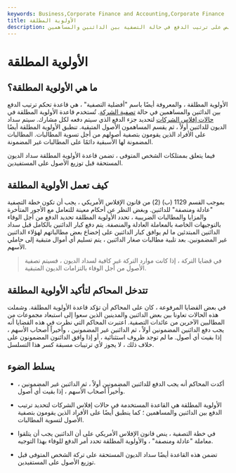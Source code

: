 ```yaml
---
keywords: Business,Corporate Finance and Accounting,Corporate Finance
title: الأولوية المطلقة
description: الأولوية المطلقة هي القاعدة التي تنص على ترتيب الدفع في حالة التصفية بين الدائنين والمساهمين.
---
```


# الأولوية المطلقة
## ما هي الأولوية المطلقة؟

الأولوية المطلقة ، والمعروفة أيضًا باسم "أفضلية التصفية" ، هي قاعدة تحكم ترتيب الدفع بين الدائنين والمساهمين في حالة [تصفية الشركة](/liquidation). تُستخدم قاعدة الأولوية المطلقة في [حالات إفلاس الشركات](/bankruptcy) لتحديد جزء الدفع الذي سيتم دفعه لكل مشارك. سيتم سداد الديون للدائنين أولاً ، ثم يقسم المساهمون الأصول المتبقية. تنطبق الأولوية المطلقة أيضًا على الأفراد الذين يقومون بتصفية أصولهم من أجل تسوية المطالبات. المطالبات المضمونة لها الأسبقية دائمًا على المطالبات غير المضمونة.

فيما يتعلق بممتلكات الشخص المتوفى ، تضمن قاعدة الأولوية المطلقة سداد الديون المستحقة قبل توزيع الأصول على المستفيدين.

## كيف تعمل الأولوية المطلقة

بموجب القسم 1129 (ب) (2) من قانون الإفلاس الأمريكي ، يجب أن تكون خطة التصفية "عادلة ومنصفة" للدائنين. وبغض النظر عن أحكام معينة للتعامل مع الأجور المتأخرة والمزايا والمطالبات الضريبية ، تحدد الأولوية المطلقة تحديد الدفع من أجل الوفاء بالتوجيهات الخاصة بالمعاملة العادلة والمنصفة. يتم دفع كبار الدائنين بالكامل قبل سداد الدائنين المبتدئين ما لم يوافق كبار الدائنين على إخضاع بعض مطالباتهم لهؤلاء الدائنين غير المضمونين. بعد تلبية مطالبات صغار الدائنين ، يتم تسليم أي أموال متبقية إلى حاملي الأسهم.

> في قضايا التركة ، إذا كانت موارد التركة غير كافية لسداد الديون ، فسيتم تصفية الأصول من أجل الوفاء بالتزامات الديون المتبقية.

>

## تتدخل المحاكم لتأكيد الأولوية المطلقة

في بعض القضايا المرفوعة ، كان على المحاكم أن تؤكد قاعدة الأولوية المطلقة. وشملت هذه الحالات تعاونا بين بعض الدائنين والمدينين الذين سعوا إلى استبعاد مجموعات من المطالبين الآخرين من عائدات التصفية. اعتبرت المحاكم التي نظرت في هذه القضايا أنه يجب دفع الدائنين المضمونين أولاً ، ثم الدائنين غير المضمونين ، وأخيراً أصحاب الأسهم ، إذا بقيت أي أصول. ما لم توجد ظروف استثنائية ، أو إذا وافق الدائنون المضمونون على خلاف ذلك ، لا يجوز لأي ترتيبات مسبقة كسر هذا التسلسل.

## يسلط الضوء

- أكدت المحاكم أنه يجب الدفع للدائنين المضمونين أولاً ، ثم الدائنين غير المضمونين ، وأخيراً أصحاب الأسهم ، إذا بقيت أي أصول.

- الأولوية المطلقة هي القاعدة المستخدمة في حالات إفلاس الشركات لتحديد ترتيب الدفع بين الدائنين والمساهمين ؛ كما ينطبق أيضًا على الأفراد الذين يقومون بتصفية الأصول لتسوية المطالبات.

- في خطة التصفية ، ينص قانون الإفلاس الأمريكي على أن الدائنين يجب أن يتلقوا معاملة "عادلة ومنصفة" ، والأولوية المطلقة تحدد أمر الدفع للوفاء بهذا التوجيه.

- تضمن هذه القاعدة أيضًا سداد الديون المستحقة على تركة الشخص المتوفى قبل توزيع الأصول على المستفيدين.

